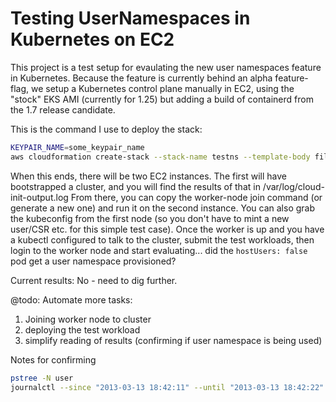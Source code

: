 # Testing UserNamespaces in Kubernetes on EC2

This project is a test setup for evaulating the new user namespaces feature in Kubernetes.
Because the feature is currently behind an alpha feature-flag, we setup a Kubernetes control
plane manually in EC2, using the "stock" EKS AMI (currently for 1.25) but adding a build of
containerd from the 1.7 release candidate.

This is the command I use to deploy the stack:
```bash
KEYPAIR_NAME=some_keypair_name
aws cloudformation create-stack --stack-name testns --template-body file://stack.cf.yaml --parameters ParameterKey=KeyPair,ParameterValue=$KEYPAIR_NAME --capabilities CAPABILITY_NAMED_IAM --disable-rollback
```

When this ends, there will be two EC2 instances. The first will have bootstrapped a cluster, and you will find the results of that in /var/log/cloud-init-output.log
From there, you can copy the worker-node join command (or generate a new one) and run it on the second instance. You can also grab the kubeconfig from the first node 
(so you don't have to mint a new user/CSR etc. for this simple test case). Once the worker is up and you have a kubectl configured to talk to the cluster, submit the
test workloads, then login to the worker node and start evaluating... did the `hostUsers: false` pod get a user namespace provisioned?

Current results: No - need to dig further.

@todo: Automate more tasks:
1. Joining worker node to cluster
1. deploying the test workload
1. simplify reading of results (confirming if user namespace is being used)


Notes for confirming
```bash
pstree -N user
journalctl --since "2013-03-13 18:42:11" --until "2013-03-13 18:42:22"
```